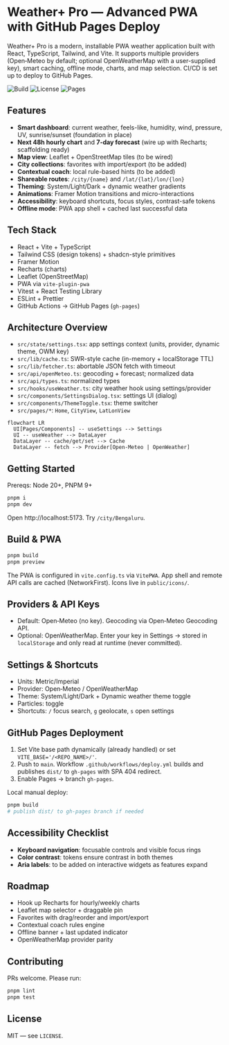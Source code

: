 # Weather+ Pro — Advanced PWA with GitHub Pages Deploy

Weather+ Pro is a modern, installable PWA weather application built with React, TypeScript, Tailwind, and Vite. It supports multiple providers (Open‑Meteo by default; optional OpenWeatherMap with a user-supplied key), smart caching, offline mode, charts, and map selection. CI/CD is set up to deploy to GitHub Pages.

![Build](https://img.shields.io/github/actions/workflow/status/OWNER/REPO/deploy.yml?branch=main&label=build)
![License](https://img.shields.io/badge/License-MIT-blue.svg)
![Pages](https://img.shields.io/badge/Pages-gh--pages-success)

## Features

- __Smart dashboard__: current weather, feels-like, humidity, wind, pressure, UV, sunrise/sunset (foundation in place)
- __Next 48h hourly chart__ and __7-day forecast__ (wire up with Recharts; scaffolding ready)
- __Map view__: Leaflet + OpenStreetMap tiles (to be wired)
- __City collections__: favorites with import/export (to be added)
- __Contextual coach__: local rule-based hints (to be added)
- __Shareable routes__: `/city/{name}` and `/lat/{lat}/lon/{lon}`
- __Theming__: System/Light/Dark + dynamic weather gradients
- __Animations__: Framer Motion transitions and micro-interactions
- __Accessibility__: keyboard shortcuts, focus styles, contrast-safe tokens
- __Offline mode__: PWA app shell + cached last successful data

## Tech Stack

- React + Vite + TypeScript
- Tailwind CSS (design tokens) + shadcn-style primitives
- Framer Motion
- Recharts (charts)
- Leaflet (OpenStreetMap)
- PWA via `vite-plugin-pwa`
- Vitest + React Testing Library
- ESLint + Prettier
- GitHub Actions → GitHub Pages (`gh-pages`)

## Architecture Overview

- `src/state/settings.tsx`: app settings context (units, provider, dynamic theme, OWM key)
- `src/lib/cache.ts`: SWR-style cache (in-memory + localStorage TTL)
- `src/lib/fetcher.ts`: abortable JSON fetch with timeout
- `src/api/openMeteo.ts`: geocoding + forecast; normalized data
- `src/api/types.ts`: normalized types
- `src/hooks/useWeather.ts`: city weather hook using settings/provider
- `src/components/SettingsDialog.tsx`: settings UI (dialog)
- `src/components/ThemeToggle.tsx`: theme switcher
- `src/pages/*`: `Home`, `CityView`, `LatLonView`

```mermaid
flowchart LR
  UI[Pages/Components] -- useSettings --> Settings
  UI -- useWeather --> DataLayer
  DataLayer -- cache/get/set --> Cache
  DataLayer -- fetch --> Provider[Open-Meteo | OpenWeather]
```

## Getting Started

Prereqs: Node 20+, PNPM 9+

```bash
pnpm i
pnpm dev
```

Open http://localhost:5173. Try `/city/Bengaluru`.

## Build & PWA

```bash
pnpm build
pnpm preview
```

The PWA is configured in `vite.config.ts` via `VitePWA`. App shell and remote API calls are cached (NetworkFirst). Icons live in `public/icons/`.

## Providers & API Keys

- Default: Open‑Meteo (no key). Geocoding via Open‑Meteo Geocoding API.
- Optional: OpenWeatherMap. Enter your key in Settings → stored in `localStorage` and only read at runtime (never committed).

## Settings & Shortcuts

- Units: Metric/Imperial
- Provider: Open‑Meteo / OpenWeatherMap
- Theme: System/Light/Dark + Dynamic weather theme toggle
- Particles: toggle
- Shortcuts: `/` focus search, `g` geolocate, `s` open settings

## GitHub Pages Deployment

1) Set Vite base path dynamically (already handled) or set `VITE_BASE='/<REPO_NAME>/'`.
2) Push to `main`. Workflow `.github/workflows/deploy.yml` builds and publishes `dist/` to `gh-pages` with SPA 404 redirect.
3) Enable Pages → branch `gh-pages`.

Local manual deploy:
```bash
pnpm build
# publish dist/ to gh-pages branch if needed
```

## Accessibility Checklist

- __Keyboard navigation__: focusable controls and visible focus rings
- __Color contrast__: tokens ensure contrast in both themes
- __Aria labels__: to be added on interactive widgets as features expand

## Roadmap

- Hook up Recharts for hourly/weekly charts
- Leaflet map selector + draggable pin
- Favorites with drag/reorder and import/export
- Contextual coach rules engine
- Offline banner + last updated indicator
- OpenWeatherMap provider parity

## Contributing

PRs welcome. Please run:

```bash
pnpm lint
pnpm test
```

## License

MIT — see `LICENSE`.